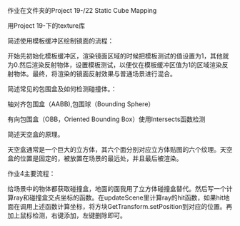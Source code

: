 

作业在文件夹的Project 19-/22 Static Cube Mapping

用Project 19-下的texture库

简述使用模板缓冲区绘制镜面的流程：

开始先初始化模板缓冲区，渲染镜面区域的时候把模板测试的值设置为1，其他就为0.然后渲染反射物体，设置模板测试，以便仅在模板缓冲区值为1的区域渲染反射物体。最终，将渲染的镜面反射效果与普通场景进行混合。



简述常见的包围盒及如何检测碰撞体。：

轴对齐包围盒（AABB),包围球（Bounding Sphere）

有向包围盒（OBB，Oriented Bounding Box）使用Intersects函数检测



简述天空盒的原理。

天空盒通常是一个巨大的立方体，其六个面分别对应立方体贴图的六个纹理。天空盒的位置是固定的，被放置在场景的最远处，并且最后被渲染。



作业4主要流程：

给场景中的物体都获取碰撞盒，地面的面我用了立方体碰撞盒替代。然后写一个计算ray和碰撞盒交点坐标的函数。在updateScene里计算ray的hit函数，如果hit地面在调用上述函数计算坐标，将方块GetTransform.setPosition到对应的位置。再加上鼠标检测，右键添加，左键删除即可。